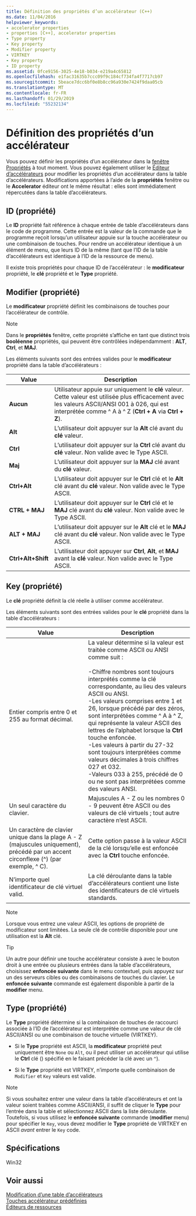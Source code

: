 ```yaml
---
title: Définition des propriétés d’un accélérateur (C++)
ms.date: 11/04/2016
helpviewer_keywords:
- accelerator properties
- properties [C++], accelerator properties
- Type property
- Key property
- Modifier property
- VIRTKEY
- Key property
- ID property
ms.assetid: 0fce9156-3025-4e18-b034-e219a4c65812
ms.openlocfilehash: e1fac31635b7ccc09f9c184cf734fa4f7717cb97
ms.sourcegitcommit: 5beace7dcc6bf0e8b8cc96a930e7424f9daa05cb
ms.translationtype: MT
ms.contentlocale: fr-FR
ms.lasthandoff: 01/29/2019
ms.locfileid: "55232134"
---
```

# <a name="setting-accelerator-properties"></a>Définition des propriétés d’un accélérateur

Vous pouvez définir les propriétés d’un accélérateur dans la [fenêtre Propriétés](/visualstudio/ide/reference/properties-window) à tout moment. Vous pouvez également utiliser le [Éditeur d’accélérateurs](../windows/accelerator-editor.md) pour modifier les propriétés d’un accélérateur dans la table d’accélérateurs. Modifications apportées à l’aide de la **propriétés** fenêtre ou le **Accelerator** éditeur ont le même résultat : elles sont immédiatement répercutées dans la table d’accélérateurs.

## <a name="id-property"></a>ID (propriété)

Le **ID** propriété fait référence à chaque entrée de table d’accélérateurs dans le code de programme. Cette entrée est la valeur de la commande que le programme reçoit lorsqu’un utilisateur appuie sur la touche accélérateur ou une combinaison de touches. Pour rendre un accélérateur identique à un élément de menu, que leurs ID de la même (tant que l’ID de la table d’accélérateurs est identique à l’ID de la ressource de menu).

Il existe trois propriétés pour chaque ID de l’accélérateur : le **modificateur** propriété, le **clé** propriété et le **Type** propriété.

## <a name="modifier-property"></a>Modifier (propriété)

Le **modificateur** propriété définit les combinaisons de touches pour l’accélérateur de contrôle.

> [!NOTE]
> Dans le **propriétés** fenêtre, cette propriété s’affiche en tant que distinct trois **booléenne** propriétés, qui peuvent être contrôlées indépendamment : **ALT**, **Ctrl**, et **MAJ**.

Les éléments suivants sont des entrées valides pour le **modificateur** propriété dans la table d’accélérateurs :

   |Value|Description|
   |-----------|-----------------|
   |**Aucun**|Utilisateur appuie sur uniquement le **clé** valeur. Cette valeur est utilisée plus efficacement avec les valeurs ASCII/ANSI 001 à 026, qui est interprétée comme ^ A à ^ Z (**Ctrl + A** via **Ctrl + Z**).|
   |**Alt**|L’utilisateur doit appuyer sur la **Alt** clé avant du **clé** valeur.|
   |**Ctrl**|L’utilisateur doit appuyer sur la **Ctrl** clé avant du **clé** valeur. Non valide avec le Type ASCII.|
   |**Maj**|L’utilisateur doit appuyer sur la **MAJ** clé avant du **clé** valeur.|
   |**Ctrl+Alt**|L’utilisateur doit appuyer sur le **Ctrl** clé et le **Alt** clé avant du **clé** valeur. Non valide avec le Type ASCII.|
   |**CTRL + MAJ**|L’utilisateur doit appuyer sur le **Ctrl** clé et le **MAJ** clé avant du **clé** valeur. Non valide avec le Type ASCII.|
   |**ALT + MAJ**|L’utilisateur doit appuyer sur le **Alt** clé et le **MAJ** clé avant du **clé** valeur. Non valide avec le Type ASCII.|
   |**Ctrl+Alt+Shift**|L’utilisateur doit appuyer sur **Ctrl**, **Alt**, et **MAJ** avant la **clé** valeur. Non valide avec le Type ASCII.|

## <a name="key-property"></a>Key (propriété)

Le **clé** propriété définit la clé réelle à utiliser comme accélérateur.

Les éléments suivants sont des entrées valides pour le **clé** propriété dans la table d’accélérateurs :

   |Value|Description|
   |-----------|-----------------|
   |Entier compris entre 0 et 255 au format décimal.|La valeur détermine si la valeur est traitée comme ASCII ou ANSI comme suit :<br/><br/>-Chiffre nombres sont toujours interprétés comme la clé correspondante, au lieu des valeurs ASCII ou ANSI.<br/>-Les valeurs comprises entre 1 et 26, lorsque précédé par des zéros, sont interprétées comme ^ A à ^ Z, qui représente la valeur ASCII des lettres de l’alphabet lorsque la **Ctrl** touche enfoncée.<br/>-Les valeurs à partir du 27-32 sont toujours interprétées comme valeurs décimales à trois chiffres 027 et 032.<br/>-Valeurs 033 à 255, précédé de 0 ou ne sont pas interprétées comme des valeurs ANSI.|
   |Un seul caractère du clavier.|Majuscules A - Z ou les nombres 0 - 9 peuvent être ASCII ou des valeurs de clé virtuels ; tout autre caractère n’est ASCII.|
   |Un caractère de clavier unique dans la plage A - Z (majuscules uniquement), précédé par un accent circonflexe (^) (par exemple, ^ C).|Cette option passe à la valeur ASCII de la clé lorsqu’elle est enfoncée avec la **Ctrl** touche enfoncée.|
   |N’importe quel identificateur de clé virtuel valid.|La clé déroulante dans la table d’accélérateurs contient une liste des identificateurs de clé virtuels standards.|

> [!NOTE]
> Lorsque vous entrez une valeur ASCII, les options de propriété de modificateur sont limitées. La seule clé de contrôle disponible pour une utilisation est la **Alt** clé.

> [!TIP]
> Un autre pour définir une touche accélérateur consiste à avec le bouton droit à une entrée ou plusieurs entrées dans la table d’accélérateurs, choisissez **enfoncée suivante** dans le menu contextuel, puis appuyez sur un des serveurs cibles ou des combinaisons de touches du clavier. Le **enfoncée suivante** commande est également disponible à partir de la **modifier** menu.

## <a name="type-property"></a>Type (propriété)

Le **Type** propriété détermine si la combinaison de touches de raccourci associée à l’ID de l’accélérateur est interprétée comme une valeur de clé ASCII/ANSI ou une combinaison de touche virtuelle (VIRTKEY).

- Si le **Type** propriété est ASCII, la **modificateur** propriété peut uniquement être `None` ou `Alt`, ou il peut utiliser un accélérateur qui utilise le **Ctrl** clé () spécifié en le faisant précéder la clé avec un `^`).

- Si le **Type** propriété est VIRTKEY, n’importe quelle combinaison de `Modifier` et `Key` valeurs est valide.

> [!NOTE]
> Si vous souhaitez entrer une valeur dans la table d’accélérateurs et ont la valeur soient traitées comme ASCII/ANSI, il suffit de cliquer le **Type** pour l’entrée dans la table et sélectionnez ASCII dans la liste déroulante. Toutefois, si vous utilisez le **enfoncée suivante** commande (**modifier** menu) pour spécifier le `Key`, vous devez modifier le **Type** propriété de VIRTKEY en ASCII *avant* entrer le `Key` code.

## <a name="requirements"></a>Spécifications

Win32

## <a name="see-also"></a>Voir aussi

[Modification d’une table d’accélérateurs](../windows/editing-in-an-accelerator-table.md)<br/>
[Touches accélérateur prédéfinies](../windows/predefined-accelerator-keys.md)<br/>
[Éditeurs de ressources](../windows/resource-editors.md)<br/>
